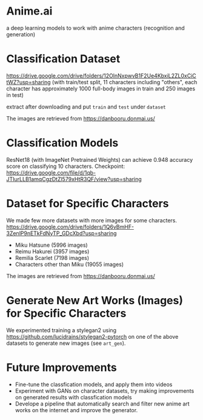 # Anime.ai
a deep learning models to work with anime characters (recognition and generation) 

# Classification Dataset

https://drive.google.com/drive/folders/12OlnNxpwvB1F2Ue4KbxiL2ZL0xCiCtWZ?usp=sharing (with train/test split, 11 characters including "others", each character has approximately 1000 full-body images in train and 250 images in test)

extract after downloading and put `train` and `test` under `dataset`

The images are retrieved from https://danbooru.donmai.us/

# Classification Models

ResNet18 (with ImageNet Pretrained Weights) can achieve 0.948 accuracy score on classifying 10 characters. Checkpoint: https://drive.google.com/file/d/1qb-JTIurLLB1amqCgzDtZl579xHtR3QF/view?usp=sharing

# Dataset for Specific Characters

We made few more datasets with more images for some characters. https://drive.google.com/drive/folders/1Q6vBmHF-3ZenlP9nETkFdNyTP_GDcXbd?usp=sharing
- Miku Hatsune (5996 images)
- Reimu Hakurei (3957 images)
- Remilia Scarlet (7198 images)
- Characters other than Miku (19055 images)

The images are retrieved from https://danbooru.donmai.us/

# Generate New Art Works (Images) for Specific Characters

We experimented training a stylegan2 using https://github.com/lucidrains/stylegan2-pytorch on one of the above datasets to
generate new images (see `art_gen`).

# Future Improvements

- Fine-tune the classfication models, and apply them into videos
- Experiment with GANs on character datasets, try making improvements on generated results with classfication models
- Develope a pipeline that automatically search and filter new anime art works on the internet and improve the generator.